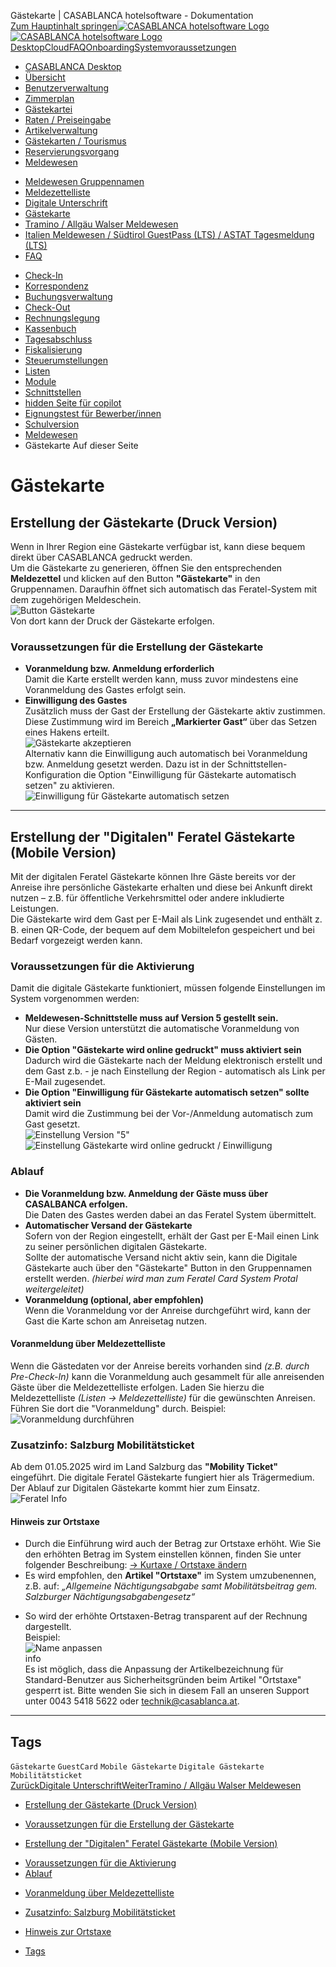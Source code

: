 Gästekarte | CASABLANCA hotelsoftware - Dokumentation  
[Zum Hauptinhalt springen](https://docs.casablanca.at/desktop/registration/guest_card/#__docusaurus_skipToContent_fallback)[![CASABLANCA hotelsoftware Logo](https://docs.casablanca.at/img/logo.png) ![CASABLANCA hotelsoftware Logo](https://docs.casablanca.at/img/Casablanca_LOGO_2022_neg.png)](https://docs.casablanca.at/) [Desktop](https://docs.casablanca.at/desktop/desktop/)[Cloud](https://docs.casablanca.at/cloud/cloud_systems/)[FAQ](https://docs.casablanca.at/faq)[Onboarding](https://docs.casablanca.at/onboarding/fiscalization)[Systemvoraussetzungen](https://docs.casablanca.at/system_requirements)  
* [CASABLANCA Desktop](https://docs.casablanca.at/desktop/desktop/)
* [Übersicht](https://docs.casablanca.at/desktop/interface/)
* [Benutzerverwaltung](https://docs.casablanca.at/desktop/user_management/)
* [Zimmerplan](https://docs.casablanca.at/desktop/room_plan/)
* [Gästekartei](https://docs.casablanca.at/desktop/guest_profile/)
* [Raten / Preiseingabe](https://docs.casablanca.at/desktop/raten/)
* [Artikelverwaltung](https://docs.casablanca.at/desktop/articles/)
* [Gästekarten / Tourismus](https://docs.casablanca.at/desktop/guest_cards/)
* [Reservierungsvorgang](https://docs.casablanca.at/desktop/reservation_process/)
* [Meldewesen](https://docs.casablanca.at/desktop/registration/)
+ [Meldewesen Gruppennamen](https://docs.casablanca.at/desktop/registration/registration_groupnames/)
+ [Meldezettelliste](https://docs.casablanca.at/desktop/registration/registration_list/)
+ [Digitale Unterschrift](https://docs.casablanca.at/desktop/registration/e_signature/)
+ [Gästekarte](https://docs.casablanca.at/desktop/registration/guest_card/)
+ [Tramino / Allgäu Walser Meldewesen](https://docs.casablanca.at/desktop/registration/tramino/)
+ [Italien Meldewesen / Südtirol GuestPass (LTS) / ASTAT Tagesmeldung (LTS)](https://docs.casablanca.at/desktop/registration/registration_italy/alloggiati)
+ [FAQ](https://docs.casablanca.at/desktop/registration/faq/error_code_15)
* [Check-In](https://docs.casablanca.at/desktop/check_in/)
* [Korrespondenz](https://docs.casablanca.at/desktop/correspondence/)
* [Buchungsverwaltung](https://docs.casablanca.at/desktop/account/)
* [Check-Out](https://docs.casablanca.at/desktop/check-out/)
* [Rechnungslegung](https://docs.casablanca.at/desktop/accounting/)
* [Kassenbuch](https://docs.casablanca.at/desktop/cashbook/)
* [Tagesabschluss](https://docs.casablanca.at/desktop/daily_closing/)
* [Fiskalisierung](https://docs.casablanca.at/desktop/fiscalization/)
* [Steuerumstellungen](https://docs.casablanca.at/desktop/tax_changes/)
* [Listen](https://docs.casablanca.at/desktop/lists/)
* [Module](https://docs.casablanca.at/desktop/module/)
* [Schnittstellen](https://docs.casablanca.at/desktop/interfaces/)
* [hidden Seite für copilot](https://docs.casablanca.at/desktop/hidden_copilot)
* [Eignungstest für Bewerber/innen](https://docs.casablanca.at/desktop/qualification)
* [Schulversion](https://docs.casablanca.at/desktop/schoolversion)  
* [Meldewesen](https://docs.casablanca.at/desktop/registration/)
* Gästekarte
Auf dieser Seite

# Gästekarte  
## Erstellung der Gästekarte (Druck Version)[](https://docs.casablanca.at/desktop/registration/guest_card/#erstellung-der-gästekarte-druck-version "Direkter Link zu Erstellung der Gästekarte (Druck Version)")  
Wenn in Ihrer Region eine Gästekarte verfügbar ist, kann diese bequem direkt über CASABLANCA gedruckt werden.  
Um die Gästekarte zu generieren, öffnen Sie den entsprechenden **Meldezettel** und klicken auf den Button **"Gästekarte"** in den Gruppennamen.
Daraufhin öffnet sich automatisch das Feratel-System mit dem zugehörigen Meldeschein.  
![Button Gästekarte](https://docs.casablanca.at/assets/images/button_guest_card-498bc16acd11c8476d9662668d8cb4ef.png "Button Gästekarte")  
Von dort kann der Druck der Gästekarte erfolgen.

### Voraussetzungen für die Erstellung der Gästekarte[](https://docs.casablanca.at/desktop/registration/guest_card/#voraussetzungen-für-die-erstellung-der-gästekarte "Direkter Link zu Voraussetzungen für die Erstellung der Gästekarte")  
* **Voranmeldung bzw. Anmeldung erforderlich**  
Damit die Karte erstellt werden kann, muss zuvor mindestens eine Voranmeldung des Gastes erfolgt sein.
* **Einwilligung des Gastes**  
Zusätzlich muss der Gast der Erstellung der Gästekarte aktiv zustimmen.  
Diese Zustimmung wird im Bereich **„Markierter Gast“** über das Setzen eines Hakens erteilt.  
![Gästekarte akzeptieren](https://docs.casablanca.at/assets/images/accept_guest_card-d28c92669795cb4e95cdf6354a1d522d.png "Gästekarte akzeptieren")  
Alternativ kann die Einwilligung auch automatisch bei Voranmeldung bzw. Anmeldung gesetzt werden. Dazu ist in der Schnittstellen-Konfiguration die Option "Einwilligung für Gästekarte automatisch setzen" zu aktivieren.  
![Einwilligung für Gästekarte automatisch setzen](https://docs.casablanca.at/assets/images/set_consent_for_guest_card-3b40edb9343d0db57ea5c3d4a68c1d3c.png "Einwilligung für Gästekarte automatisch setzen")  
---

## Erstellung der "Digitalen" Feratel Gästekarte (Mobile Version)[](https://docs.casablanca.at/desktop/registration/guest_card/#erstellung-der-digitalen-feratel-gästekarte-mobile-version "Direkter Link zu Erstellung der \"Digitalen\" Feratel Gästekarte (Mobile Version)")  
Mit der digitalen Feratel Gästekarte können Ihre Gäste bereits vor der Anreise ihre persönliche Gästekarte erhalten und diese bei Ankunft direkt nutzen – z.B. für öffentliche Verkehrsmittel oder andere inkludierte Leistungen.  
Die Gästekarte wird dem Gast per E-Mail als Link zugesendet und enthält z. B. einen QR-Code, der bequem auf dem Mobiltelefon gespeichert und bei Bedarf vorgezeigt werden kann.

### Voraussetzungen für die Aktivierung[](https://docs.casablanca.at/desktop/registration/guest_card/#voraussetzungen-für-die-aktivierung "Direkter Link zu Voraussetzungen für die Aktivierung")  
Damit die digitale Gästekarte funktioniert, müssen folgende Einstellungen im System vorgenommen werden:  
* **Meldewesen-Schnittstelle muss auf Version 5 gestellt sein.**  
Nur diese Version unterstützt die automatische Voranmeldung von Gästen.
* **Die Option "Gästekarte wird online gedruckt" muss aktiviert sein**  
Dadurch wird die Gästekarte nach der Meldung elektronisch erstellt und dem Gast z.b. - je nach Einstellung der Region - automatisch als Link per E-Mail zugesendet.
* **Die Option "Einwilligung für Gästekarte automatisch setzen" sollte aktiviert sein**  
Damit wird die Zustimmung bei der Vor-/Anmeldung automatisch zum Gast gesetzt.  
![Einstellung Version &quot;5&quot;](https://docs.casablanca.at/assets/images/settings_digital_guest_card1-a341de401de2779fbd37df65a181a0d4.png "Einstellungen Version \"5\"")  
![Einstellung Gästekarte wird online gedruckt / Einwilligung](https://docs.casablanca.at/assets/images/settings_digital_guest_card2-59d01d474f3e20af3380db028702c20d.png "Einstellung Gästekarte wird online gedruckt / Einwilligung")

### Ablauf[](https://docs.casablanca.at/desktop/registration/guest_card/#ablauf "Direkter Link zu Ablauf")  
* **Die Voranmeldung bzw. Anmeldung der Gäste muss über CASALBANCA erfolgen.**  
Die Daten des Gastes werden dabei an das Feratel System übermittelt.
* **Automatischer Versand der Gästekarte**  
Sofern von der Region eingestellt, erhält der Gast per E-Mail einen Link zu seiner persönlichen digitalen Gästekarte.  
Sollte der automatische Versand nicht aktiv sein, kann die Digitale Gästekarte auch über den "Gästekarte" Button in den Gruppennamen erstellt werden. *(hierbei wird man zum Feratel Card System Protal weitergeleitet)*
* **Voranmeldung (optional, aber empfohlen)**  
Wenn die Voranmeldung vor der Anreise durchgeführt wird, kann der Gast die Karte schon am Anreisetag nutzen.  
#### Voranmeldung über Meldezettelliste[](https://docs.casablanca.at/desktop/registration/guest_card/#voranmeldung-über-meldezettelliste "Direkter Link zu Voranmeldung über Meldezettelliste")  
Wenn die Gästedaten vor der Anreise bereits vorhanden sind *(z.B. durch Pre-Check-In)* kann die Voranmeldung auch gesammelt für alle anreisenden Gäste über die Meldezettelliste erfolgen. Laden Sie hierzu die Meldezettelliste *(Listen -> Meldezettelliste)* für die gewünschten Anreisen. Führen Sie dort die "Voranmeldung" durch. Beispiel:  
![Voranmeldung durchführen](https://docs.casablanca.at/assets/images/pre_register-409f669dbfb5e85081b33889faaec32b.png "Voranmeldung durchführen")

### Zusatzinfo: Salzburg Mobilitätsticket[](https://docs.casablanca.at/desktop/registration/guest_card/#zusatzinfo-salzburg-mobilitätsticket "Direkter Link zu Zusatzinfo: Salzburg Mobilitätsticket")  
Ab dem 01.05.2025 wird im Land Salzburg das **"Mobility Ticket"** eingeführt. Die digitale Feratel Gästekarte fungiert hier als Trägermedium. Der Ablauf zur Digitalen Gästekarte kommt hier zum Einsatz.  
![Feratel Info](https://docs.casablanca.at/assets/images/feratel_guest_card_info-31559de1012fc6293c1777104fd675c1.png "Feratel Info")  
#### Hinweis zur Ortstaxe[](https://docs.casablanca.at/desktop/registration/guest_card/#hinweis-zur-ortstaxe "Direkter Link zu Hinweis zur Ortstaxe")  
* Durch die Einführung wird auch der Betrag zur Ortstaxe erhöht. Wie Sie den erhöhten Betrag im System einstellen können, finden Sie unter folgender Beschreibung: [-> Kurtaxe / Ortstaxe ändern](https://docs.casablanca.at/faq/info_help/kurtaxe_adjustment)
* Es wird empfohlen, den **Artikel "Ortstaxe"** im System umzubenennen, z.B. auf: *„Allgemeine Nächtigungsabgabe samt Mobilitätsbeitrag gem. Salzburger Nächtigungsabgabengesetz“*
+ So wird der erhöhte Ortstaxen-Betrag transparent auf der Rechnung dargestellt.  
Beispiel:  
![Name anpassen](https://docs.casablanca.at/assets/images/adjust_job_name-7eabec3375a7c93c298fc8832c81711a.png "Name anpassen")  
info  
Es ist möglich, dass die Anpassung der Artikelbezeichnung für Standard-Benutzer aus Sicherheitsgründen beim Artikel "Ortstaxe" gesperrt ist. Bitte wenden Sie sich in diesem Fall an unseren Support unter 0043 5418 5622 oder technik@casablanca.at.  
---

## Tags[](https://docs.casablanca.at/desktop/registration/guest_card/#tags "Direkter Link zu Tags")  
`Gästekarte` `GuestCard` `Mobile Gästekarte` `Digitale Gästekarte` `Mobilitätsticket`  
[ZurückDigitale Unterschrift](https://docs.casablanca.at/desktop/registration/e_signature/)[WeiterTramino / Allgäu Walser Meldewesen](https://docs.casablanca.at/desktop/registration/tramino/)  
* [Erstellung der Gästekarte (Druck Version)](https://docs.casablanca.at/desktop/registration/guest_card/#erstellung-der-gästekarte-druck-version)
+ [Voraussetzungen für die Erstellung der Gästekarte](https://docs.casablanca.at/desktop/registration/guest_card/#voraussetzungen-für-die-erstellung-der-gästekarte)
* [Erstellung der "Digitalen" Feratel Gästekarte (Mobile Version)](https://docs.casablanca.at/desktop/registration/guest_card/#erstellung-der-digitalen-feratel-gästekarte-mobile-version)
+ [Voraussetzungen für die Aktivierung](https://docs.casablanca.at/desktop/registration/guest_card/#voraussetzungen-für-die-aktivierung)
+ [Ablauf](https://docs.casablanca.at/desktop/registration/guest_card/#ablauf)
- [Voranmeldung über Meldezettelliste](https://docs.casablanca.at/desktop/registration/guest_card/#voranmeldung-über-meldezettelliste)
+ [Zusatzinfo: Salzburg Mobilitätsticket](https://docs.casablanca.at/desktop/registration/guest_card/#zusatzinfo-salzburg-mobilitätsticket)
- [Hinweis zur Ortstaxe](https://docs.casablanca.at/desktop/registration/guest_card/#hinweis-zur-ortstaxe)
* [Tags](https://docs.casablanca.at/desktop/registration/guest_card/#tags)